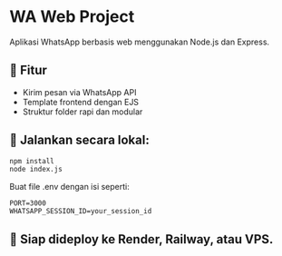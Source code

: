 # WA Web Project

Aplikasi WhatsApp berbasis web menggunakan Node.js dan Express.

## 🚀 Fitur
- Kirim pesan via WhatsApp API
- Template frontend dengan EJS
- Struktur folder rapi dan modular

## 🔧 Jalankan secara lokal:
```bash
npm install
node index.js
```

Buat file .env dengan isi seperti:
```
PORT=3000
WHATSAPP_SESSION_ID=your_session_id
```

## 📡 Siap dideploy ke Render, Railway, atau VPS.
